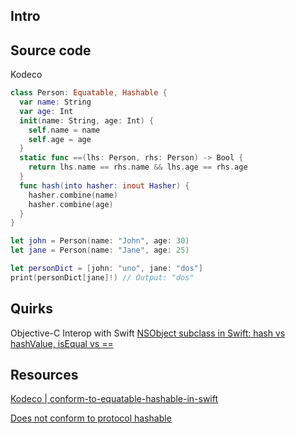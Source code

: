 
## Intro


## Source code

Kodeco

```swift
class Person: Equatable, Hashable {
  var name: String
  var age: Int
  init(name: String, age: Int) {
    self.name = name
    self.age = age
  }
  static func ==(lhs: Person, rhs: Person) -> Bool {
    return lhs.name == rhs.name && lhs.age == rhs.age
  }
  func hash(into hasher: inout Hasher) {
    hasher.combine(name)
    hasher.combine(age)
  }
}

let john = Person(name: "John", age: 30)
let jane = Person(name: "Jane", age: 25)

let personDict = [john: "uno", jane: "dos"]
print(personDict[jane]!) // Output: "dos"
```


## Quirks

Objective-C Interop with Swift
[NSObject subclass in Swift: hash vs hashValue, isEqual vs == ](https://stackoverflow.com/questions/33319959/nsobject-subclass-in-swift-hash-vs-hashvalue-isequal-vs)


## Resources

[Kodeco | conform-to-equatable-hashable-in-swift](https://www.kodeco.com/books/swift-cookbook/v1.0/chapters/2-conform-to-equatable-hashable-in-swift)


[Does not conform to protocol hashable](https://stackoverflow.com/questions/68893073/does-not-conform-to-protocol-hashable)
